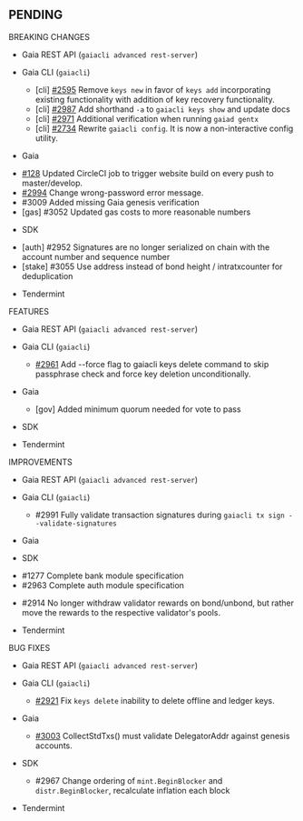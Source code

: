 ## PENDING

BREAKING CHANGES

* Gaia REST API (`gaiacli advanced rest-server`)

* Gaia CLI  (`gaiacli`)
  * [cli] [\#2595](https://github.com/cosmos/cosmos-sdk/issues/2595) Remove `keys new` in favor of `keys add` incorporating existing functionality with addition of key recovery functionality.
  * [cli] [\#2987](https://github.com/cosmos/cosmos-sdk/pull/2987) Add shorthand `-a` to `gaiacli keys show` and update docs
  * [cli] [\#2971](https://github.com/cosmos/cosmos-sdk/pull/2971) Additional verification when running `gaiad gentx`
  * [cli] [\#2734](https://github.com/cosmos/cosmos-sdk/issues/2734) Rewrite `gaiacli config`. It is now a non-interactive config utility.

* Gaia
 - [#128](https://github.com/tendermint/devops/issues/128) Updated CircleCI job to trigger website build on every push to master/develop.
 - [\#2994](https://github.com/cosmos/cosmos-sdk/pull/2994) Change wrong-password error message.
 - \#3009 Added missing Gaia genesis verification
 - [gas] \#3052 Updated gas costs to more reasonable numbers

* SDK
 - [auth] \#2952 Signatures are no longer serialized on chain with the account number and sequence number
 - [stake] \#3055 Use address instead of bond height / intratxcounter for deduplication

* Tendermint


FEATURES

* Gaia REST API (`gaiacli advanced rest-server`)

* Gaia CLI  (`gaiacli`)
  - [\#2961](https://github.com/cosmos/cosmos-sdk/issues/2961) Add --force flag to gaiacli keys delete command to skip passphrase check and force key deletion unconditionally.

* Gaia
  - [gov] Added minimum quorum needed for vote to pass

* SDK

* Tendermint


IMPROVEMENTS

* Gaia REST API (`gaiacli advanced rest-server`)

* Gaia CLI  (`gaiacli`)
  * \#2991 Fully validate transaction signatures during `gaiacli tx sign --validate-signatures`

* Gaia

* SDK
 - \#1277 Complete bank module specification
 - \#2963 Complete auth module specification
  * \#2914 No longer withdraw validator rewards on bond/unbond, but rather move
  the rewards to the respective validator's pools.

* Tendermint


BUG FIXES

* Gaia REST API (`gaiacli advanced rest-server`)

* Gaia CLI  (`gaiacli`)
  * [\#2921](https://github.com/cosmos/cosmos-sdk/issues/2921) Fix `keys delete` inability to delete offline and ledger keys.

* Gaia
  * [\#3003](https://github.com/cosmos/cosmos-sdk/issues/3003) CollectStdTxs() must validate DelegatorAddr against genesis accounts.

* SDK
  * \#2967 Change ordering of `mint.BeginBlocker` and `distr.BeginBlocker`, recalculate inflation each block

* Tendermint
